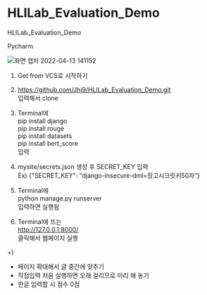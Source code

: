 # HLILab_Evaluation_Demo
HLILab_Evaluation_Demo

Pycharm

![화면 캡처 2022-04-13 141152](https://user-images.githubusercontent.com/50137851/163105666-d975d5a9-6f46-4015-bd12-92cf726cc163.png)

1) Get from VCS로 시작하기

2) https://github.com/Jhj9/HLILab_Evaluation_Demo.git <br>
입력해서 clone<br>

3) Terminal에<br> 
  pip install django <br>
  pip install rouge <br>
  pip install datasets <br>
  pip install bert_score <br>
입력

4) mysite/secrets.json 생성 후 SECRET_KEY 입력 <br>
  Ex) {"SECRET_KEY": "django-insecure-dml=장고시크릿키50자"} 

5) Terminal에  
  python manage.py runserver <br>
입력하면 실행됨

6) Terminal에 뜨는 <br>
  http://127.0.0.1:8000/ <br>
클릭해서 웹페이지 실행

+)
  - 페이지 확대해서 글 중간에 맞추기 <br>
  - 직접입력 처음 실행하면 오래 걸리므로 미리 해 놓기
  - 한글 입력할 시 점수 0점
